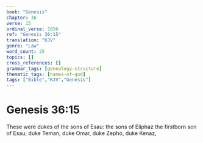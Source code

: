 ```yaml
---
book: "Genesis"
chapter: 36
verse: 15
ordinal_verse: 1056
ref: "Genesis 36:15"
translation: "KJV"
genre: "Law"
word_count: 25
topics: []
cross_references: []
grammar_tags: [genealogy-structure]
thematic_tags: [names-of-god]
tags: ["Bible","KJV","Genesis"]
---
```


# Genesis 36:15

These were dukes of the sons of Esau: the sons of Eliphaz the firstborn son of Esau; duke Teman, duke Omar, duke Zepho, duke Kenaz,
